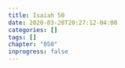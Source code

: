 ```yaml
---
title: Isaiah 50
date: 2020-03-28T20:27:12-04:00
categories: []
tags: []
chapter: "050"
inprogress: false
---
```


